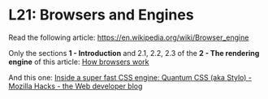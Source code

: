 # L21: Browsers and Engines

Read the following article:
https://en.wikipedia.org/wiki/Browser_engine

Only the sections **1 - Introduction** and 2.1, 2.2, 2.3 of the **2 - The rendering engine** of this article:
[How browsers work](http://taligarsiel.com/Projects/howbrowserswork1.htm)

And this one:
[Inside a super fast CSS engine: Quantum CSS (aka Stylo) - Mozilla Hacks - the Web developer blog](https://hacks.mozilla.org/2017/08/inside-a-super-fast-css-engine-quantum-css-aka-stylo/)
